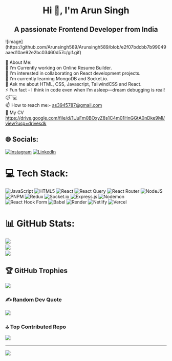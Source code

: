 <h1 align="center">Hi 👋, I'm Arun Singh</h1>
<h2 align="center">A passionate Frontend Developer from India</h2>
![image](https://github.com/Arunsingh589/Arunsingh589/blob/e2f07bdcbb7b99049aaed10ae92e2bc03460d57c/gif.gif)


💫 About Me:
<br>🔭 I'm Currently working on Online Resume Builder.<br>👬 I'm interested in collaborating on React development projects.<br>🔭 I'm currently learning MongoDB and Socket.io.<br>💬 Ask me about HTML, CSS, Javascript, TailwindCSS and React.<br>⚡ Fun fact - I think in code even when I’m asleep—dream debugging is real! 😴💻<br>📫 How to reach me:- as3945787@gmail.com <br>📄 My CV https://drive.google.com/file/d/1UuFm0BOxyZ8s1C4m01HnGGtA0nDke9Ml/view?usp=drivesdk


## 🌐 Socials:
[![Instagram](https://img.shields.io/badge/Instagram-%23E4405F.svg?logo=Instagram&logoColor=white)](https://instagram.com/thakur_589) [![LinkedIn](https://img.shields.io/badge/LinkedIn-%230077B5.svg?logo=linkedin&logoColor=white)](https://linkedin.com/in/http://linkedin.com/in/arun-singh-27148b254) 

# 💻 Tech Stack:
![JavaScript](https://img.shields.io/badge/javascript-%23323330.svg?style=for-the-badge&logo=javascript&logoColor=%23F7DF1E) ![HTML5](https://img.shields.io/badge/html5-%23E34F26.svg?style=for-the-badge&logo=html5&logoColor=white) ![React](https://img.shields.io/badge/react-%2320232a.svg?style=for-the-badge&logo=react&logoColor=%2361DAFB) ![React Query](https://img.shields.io/badge/-React%20Query-FF4154?style=for-the-badge&logo=react%20query&logoColor=white) ![React Router](https://img.shields.io/badge/React_Router-CA4245?style=for-the-badge&logo=react-router&logoColor=white) ![NodeJS](https://img.shields.io/badge/node.js-6DA55F?style=for-the-badge&logo=node.js&logoColor=white) ![PNPM](https://img.shields.io/badge/pnpm-%234a4a4a.svg?style=for-the-badge&logo=pnpm&logoColor=f69220) ![Redux](https://img.shields.io/badge/redux-%23593d88.svg?style=for-the-badge&logo=redux&logoColor=white) ![Socket.io](https://img.shields.io/badge/Socket.io-black?style=for-the-badge&logo=socket.io&badgeColor=010101) ![Express.js](https://img.shields.io/badge/express.js-%23404d59.svg?style=for-the-badge&logo=express&logoColor=%2361DAFB) ![Nodemon](https://img.shields.io/badge/NODEMON-%23323330.svg?style=for-the-badge&logo=nodemon&logoColor=%BBDEAD) ![React Hook Form](https://img.shields.io/badge/React%20Hook%20Form-%23EC5990.svg?style=for-the-badge&logo=reacthookform&logoColor=white) ![Babel](https://img.shields.io/badge/Babel-F9DC3e?style=for-the-badge&logo=babel&logoColor=black) ![Render](https://img.shields.io/badge/Render-%46E3B7.svg?style=for-the-badge&logo=render&logoColor=white) ![Netlify](https://img.shields.io/badge/netlify-%23000000.svg?style=for-the-badge&logo=netlify&logoColor=#00C7B7) ![Vercel](https://img.shields.io/badge/vercel-%23000000.svg?style=for-the-badge&logo=vercel&logoColor=white)
# 📊 GitHub Stats:
![](https://github-readme-stats.vercel.app/api?username=Arunsingh589&theme=shadow_green&hide_border=false&include_all_commits=true&count_private=true)<br/>
![](https://github-readme-streak-stats.herokuapp.com/?user=Arunsingh589&theme=shadow_green&hide_border=false)<br/>
![](https://github-readme-stats.vercel.app/api/top-langs/?username=Arunsingh589&theme=shadow_green&hide_border=false&include_all_commits=true&count_private=true&layout=compact)

## 🏆 GitHub Trophies
![](https://github-profile-trophy.vercel.app/?username=Arunsingh589&theme=shadow_red&no-frame=false&no-bg=true&margin-w=4)

### ✍️ Random Dev Quote
![](https://quotes-github-readme.vercel.app/api?type=horizontal&theme=radical)

### 🔝 Top Contributed Repo
![](https://github-contributor-stats.vercel.app/api?username=Arunsingh589&limit=5&theme=dark&combine_all_yearly_contributions=true)

---
[![](https://visitcount.itsvg.in/api?id=Arunsingh589&icon=0&color=0)](https://visitcount.itsvg.in)

<!-- Proudly created with GPRM ( https://gprm.itsvg.in ) -->
